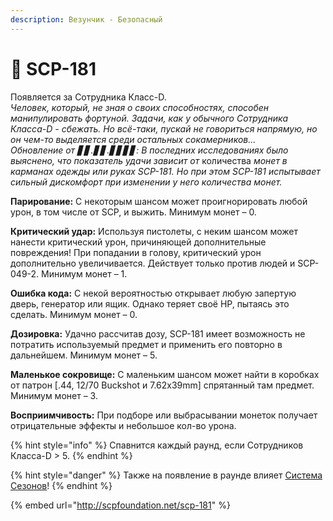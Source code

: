 ```yaml
---
description: Везунчик - Безопасный
---
```


# 🥳 SCP-181

Появляется за Сотрудника Класс-D.\
_Человек, который, не зная о своих способностях, способен манипулировать фортуной. Задачи, как у обычного Сотрудника_ _Класса-D - сбежать. Но всё-таки, пускай не говориться напрямую, но он чем-то выделяется среди остальных сокамерников..._\
_Обновление от ▋▋.▋▋.▋▋▋▋: В последних исследованиях было выяснено, что показатель удачи зависит от_ количества _монет в карманах одежды или руках SCP-181. Но при этом SCP-181 испытывает сильный дискомфорт при изменении у него количества монет._

**Парирование:** С некоторым шансом может проигнорировать любой урон, в том числе от SCP, и выжить. Минимум монет – 0.

**Критический удар:** Используя пистолеты, с неким шансом может нанести критический урон, причиняющей дополнительные повреждения! При попадании в голову, критический урон дополнительно увеличивается. Действует только против людей и SCP-049-2. Минимум монет – 1.

**Ошибка кода:** С некой вероятностью открывает любую запертую дверь, генератор или ящик. Однако теряет своё HP, пытаясь это сделать. Минимум монет – 0.

**Дозировка:** Удачно рассчитав дозу, SCP-181 имеет возможность не потратить используемый предмет и применить его повторно в дальнейшем. Минимум монет – 5.

**Маленькое сокровище:** С маленьким шансом может найти в коробках от патрон \[.44, 12/70 Buckshot и 7.62x39mm] спрятанный там предмет. Минимум монет – 3.

**Восприимчивость:** При подборе или выбрасывании монеток получает отрицательные эффекты и небольшое кол-во урона.

{% hint style="info" %}
Спавнится каждый раунд, если Сотрудников Класса-D > 5.
{% endhint %}

{% hint style="danger" %}
Также на появление в раунде влияет [Система Сезонов](../server-systems/seasons-system.md)!
{% endhint %}

{% embed url="http://scpfoundation.net/scp-181" %}
